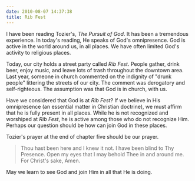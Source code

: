 ```yaml
---
date: 2010-08-07 14:37:38
title: Rib Fest
---
```


I have been reading Tozier's, *The Pursuit of God*.  It has been a tremendous experience.  In today's reading, He speaks of God's omnipresence.  God is active in the world around us, in all places.  We have often limited God's activity to religious places.

Today, our city holds a street party called *Rib Fest*.  People gather, drink beer, enjoy music, and leave lots of trash throughout the downtown area.  Last year, someone in church commented on the indignity of "drunk people" littering the streets of our city.  The comment was derogatory and self-righteous.  The assumption was that God is in church, with us.  

Have we considered that God is at *Rib Fest*?  If we believe in His omnipresence (an essential matter in Christian doctrine), we must affirm that he is fully present in all places.  While he is not recognized and worshiped at *Rib Fest*, he is active among those who do not recognize Him.  Perhaps our question should be how can join God in these places.

Tozier's prayer at the end of chapter five should be our prayer.

>Thou hast been here and I knew it not. I have been blind to Thy Presence. Open my eyes that I may behold Thee in and around me. For Christ's sake, Amen.

May we learn to see God and join Him in all that He is doing.
